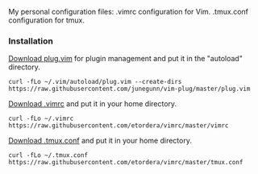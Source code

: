 My personal configuration files:
.vimrc configuration for Vim.
.tmux.conf configuration for tmux.

### Installation

[Download plug.vim](https://raw.githubusercontent.com/junegunn/vim-plug/master/plug.vim) for plugin management and put it in the "autoload" directory.

```
curl -fLo ~/.vim/autoload/plug.vim --create-dirs https://raw.githubusercontent.com/junegunn/vim-plug/master/plug.vim
```

[Download .vimrc](https://raw.githubusercontent.com/etordera/vimrc/master/vimrc) and put it in your home directory.

```
curl -fLo ~/.vimrc https://raw.githubusercontent.com/etordera/vimrc/master/vimrc
```

[Download .tmux.conf](https://raw.githubusercontent.com/etordera/vimrc/master/tmux.conf) and put it in your home directory.

```
curl -fLo ~/.tmux.conf https://raw.githubusercontent.com/etordera/vimrc/master/tmux.conf
```


